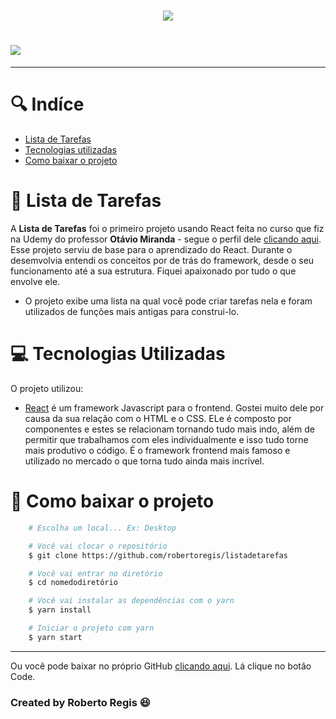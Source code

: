 
<h1 align=center>
    <img src="https://ik.imagekit.io/bjlfhoj36uy/logolista_SOKXSiQqC.jpg">
</h1>

<h1>
    <img src="https://ik.imagekit.io/bjlfhoj36uy/listadetarefas__JstgMQNX.jpg">
</h1>

---

# 🔍 Indíce
- [Lista de Tarefas](#-lista-de-tarefas)
- [Tecnologias utilizadas](#-tecnologias-utilizadas)
- [Como baixar o projeto](#-como-baixar-o-projeto)

# 📕 Lista de Tarefas

A **Lista de Tarefas** foi o primeiro projeto usando React feita no curso que fiz na Udemy do professor **Otávio Miranda** - segue o perfil dele [clicando aqui](https://www.udemy.com/user/luiz-otavio-miranda/). Esse projeto serviu de base para o aprendizado do React. Durante o desemvolvia entendi os conceitos por de trás do framework, desde o seu funcionamento até a sua estrutura. Fiquei apaixonado por tudo o que envolve ele.
- O projeto exibe uma lista na qual você pode criar tarefas nela e foram utilizados de funções mais antigas para construi-lo.

# 💻 Tecnologias Utilizadas

O projeto utilizou:
- [React](https://pt-br.reactjs.org/)
é um framework Javascript para o frontend. Gostei muito dele por causa da sua relação com o HTML e o CSS. ELe é composto por componentes e estes se relacionam tornando tudo mais indo, além de permitir que trabalhamos com eles individualmente e isso tudo torne mais produtivo o código.
É o framework frontend mais famoso e utilizado no mercado o que torna tudo ainda mais incrível.

# 💾 Como baixar o projeto

```bash
    # Escolha um local... Ex: Desktop

    # Você vai clocar o repositório
    $ git clone https://github.com/robertoregis/listadetarefas

    # Você vai entrar no diretório
    $ cd nomedodiretório

    # Você vai instalar as dependências com o yarn
    $ yarn install

    # Iniciar o projeto com yarn
    $ yarn start

```

---

Ou você pode baixar no próprio GitHub [clicando aqui](https://github.com/robertoregis/listadetarefas). Lá clique no botão Code.

### Created by Roberto Regis 😆
